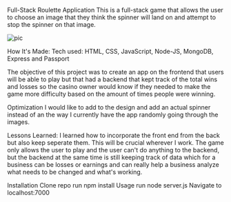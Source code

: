 Full-Stack Roulette Application
This is a full-stack game that allows the user to choose an image that they think the spinner will land on and attempt to stop the spinner on that image.

![pic](pic.jpg)

How It's Made:
Tech used: HTML, CSS, JavaScript, Node-JS, MongoDB, Express and Passport

The objective of this project was to create an app on the frontend that users will be able to play but that had a backend that kept track of the total wins and losses so the casino owner would know if they needed to make the game more difficulty based on the amount of times people were winning.

Optimization
I would like to add to the design and add an actual spinner instead of an the way I currently have the app randomly going through the images.

Lessons Learned:
I learned how to incorporate the front end from the back but also keep seperate them. This will be crucial wherever I work. The game only allows the user to play and the user can't do anything to the backend, but the backend at the same time is still keeping track of data which for a business can be losses or earnings and can really help a business analyze what needs to be changed and what's working.

Installation
Clone repo
run npm install
Usage
run node server.js
Navigate to localhost:7000
